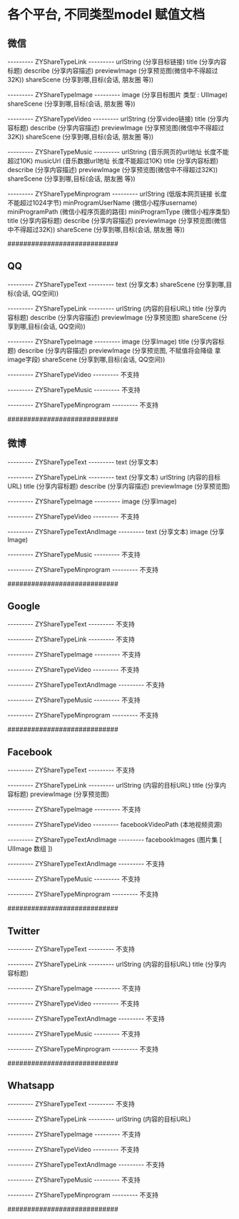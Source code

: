 # 各个平台, 不同类型model 赋值文档


## 微信 ##

--------- ZYShareTypeLink ---------
urlString           (分享目标链接)
title                  (分享内容标题)
describe          (分享内容描述)
previewImage  (分享预览图(微信中不得超过32K))
shareScene     (分享到哪,目标(会话, 朋友圈 等))


--------- ZYShareTypeImage ---------
image          (分享目标图片 类型 : UIImage)
shareScene (分享到哪,目标(会话, 朋友圈 等))


--------- ZYShareTypeVideo ---------
urlString          (分享video链接)
title                  (分享内容标题)
describe          (分享内容描述)
previewImage  (分享预览图(微信中不得超过32K))
shareScene     (分享到哪,目标(会话, 朋友圈 等))


--------- ZYShareTypeMusic ---------
urlString           (音乐网页的url地址 长度不能超过10K)
musicUrl          (音乐数据url地址 长度不能超过10K)
title                  (分享内容标题)
describe          (分享内容描述)
previewImage (分享预览图(微信中不得超过32K))
shareScene     (分享到哪,目标(会话, 朋友圈 等))


--------- ZYShareTypeMinprogram ---------
urlString                         (低版本网页链接 长度不能超过1024字节)
minProgramUserName  (微信小程序username)
miniProgramPath           (微信小程序页面的路径)
miniProgramType           (微信小程序类型)
title                                 (分享内容标题)
describe                         (分享内容描述)
previewImage                (分享预览图(微信中不得超过32K))
shareScene                   (分享到哪,目标(会话, 朋友圈 等))

############################






## QQ ##

--------- ZYShareTypeText ---------
text                                (分享文本)
shareScene                   (分享到哪,目标(会话, QQ空间))


--------- ZYShareTypeLink ---------
urlString                         (内容的目标URL)
title                                 (分享内容标题)
describe                         (分享内容描述)
previewImage                (分享预览图)
shareScene                   (分享到哪,目标(会话, QQ空间))


--------- ZYShareTypeImage ---------
image                            (分享Image)
title                                (分享内容标题)
describe                        (分享内容描述)
previewImage               (分享预览图, 不赋值将会降级 拿 image字段)
shareScene                  (分享到哪,目标(会话, QQ空间))


--------- ZYShareTypeVideo ---------
不支持

--------- ZYShareTypeMusic ---------
不支持

---------  ZYShareTypeMinprogram ---------
不支持


############################







## 微博 ##

--------- ZYShareTypeText ---------
text                                (分享文本)


--------- ZYShareTypeLink ---------
text                                (分享文本)
urlString                         (内容的目标URL)
title                                 (分享内容标题)
describe                         (分享内容描述)
previewImage                (分享预览图)


--------- ZYShareTypeImage ---------
image                            (分享Image)


--------- ZYShareTypeVideo ---------
不支持


--------- ZYShareTypeTextAndImage ---------
text                                (分享文本)
image                            (分享Image)


--------- ZYShareTypeMusic ---------
不支持


---------  ZYShareTypeMinprogram ---------
不支持


############################






## Google ##

--------- ZYShareTypeText ---------
不支持

--------- ZYShareTypeLink ---------
不支持

--------- ZYShareTypeImage ---------
不支持

--------- ZYShareTypeVideo ---------
不支持

--------- ZYShareTypeTextAndImage ---------
不支持

--------- ZYShareTypeMusic ---------
不支持

---------  ZYShareTypeMinprogram ---------
不支持

############################






## Facebook ##

--------- ZYShareTypeText ---------
不支持


--------- ZYShareTypeLink ---------
urlString                         (内容的目标URL)
title                                 (分享内容标题)
previewImage                (分享预览图)


--------- ZYShareTypeImage ---------
不支持

--------- ZYShareTypeVideo ---------
facebookVideoPath       (本地视频资源)

--------- ZYShareTypeTextAndImage ---------
facebookImages           (图片集 [ UIImage 数组 ])

--------- ZYShareTypeTextAndImage ---------
不支持

--------- ZYShareTypeMusic ---------
不支持

---------  ZYShareTypeMinprogram ---------
不支持

############################





## Twitter ##

--------- ZYShareTypeText ---------
不支持

--------- ZYShareTypeLink ---------
urlString                         (内容的目标URL)
title                                 (分享内容标题)

--------- ZYShareTypeImage ---------
不支持

--------- ZYShareTypeVideo ---------
不支持

--------- ZYShareTypeTextAndImage ---------
不支持

--------- ZYShareTypeMusic ---------
不支持

---------  ZYShareTypeMinprogram ---------
不支持

############################







## Whatsapp ##

--------- ZYShareTypeText ---------
不支持


--------- ZYShareTypeLink ---------
urlString                         (内容的目标URL)


--------- ZYShareTypeImage ---------
不支持

--------- ZYShareTypeVideo ---------
不支持

--------- ZYShareTypeTextAndImage ---------
不支持

--------- ZYShareTypeMusic ---------
不支持

---------  ZYShareTypeMinprogram ---------
不支持

############################
